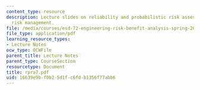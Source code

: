 ```yaml
---
content_type: resource
description: Lecture slides on reliability and probabilistic risk assessment, and
  risk management.
file: /media/courses/esd-72-engineering-risk-benefit-analysis-spring-2007/16639e9bf0b25d1fc6fdb1356f77abb6_rpra7.pdf
file_type: application/pdf
learning_resource_types:
- Lecture Notes
ocw_type: OCWFile
parent_title: Lecture Notes
parent_type: CourseSection
resourcetype: Document
title: rpra7.pdf
uid: 16639e9b-f0b2-5d1f-c6fd-b1356f77abb6
---
```

